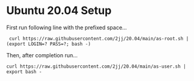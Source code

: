 # Ubuntu 20.04 Setup

First run following line with the prefixed space...
```
 curl https://raw.githubusercontent.com/2jj/20.04/main/as-root.sh | (export LOGIN=? PASS=?; bash -)
```

Then, after completion run...
```
curl https://raw.githubusercontent.com/2jj/20.04/main/as-user.sh | export bash -
```
